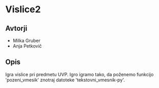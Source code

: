 # Vislice2
## Avtorji
* Milka Gruber
* Anja Petkovič
## Opis
Igra vislice pri predmetu UVP. Igro igramo tako, da poženemo funkcijo 'pozeni_vmesik' znotraj datoteke 'tekstovni_vmesnik-py'.
